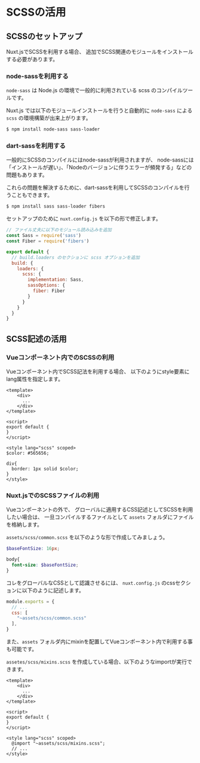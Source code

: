 # SCSSの活用
 
## SCSSのセットアップ

Nuxt.jsでSCSSを利用する場合、
追加でSCSS関連のモジュールをインストールする必要があります。

### node-sassを利用する

`node-sass` は Node.js の環境で一般的に利用されている scss のコンパイルツールです。

Nuxt.js では以下のモジュールインストールを行うと自動的に `node-sass` による
`scss` の環境構築が出来上がります。

```bash
$ npm install node-sass sass-loader
```

### dart-sassを利用する

一般的にSCSSのコンパイルにはnode-sassが利用されますが、
node-sassには「インストールが遅い」、「Nodeのバージョンに伴うエラーが頻発する」などの問題もあります。

これらの問題を解決するために、dart-sassを利用してSCSSのコンパイルを行うこともできます。

```bash
$ npm install sass sass-loader fibers
```

セットアップのために `nuxt.config.js` を以下の形で修正します。

```js
// ファイル丈夫に以下のモジュール読み込みを追加
const Sass = require('sass')
const Fiber = require('fibers')

export default {
  // build.loaders のセクションに scss オプションを追加
  build: {
    loaders: {
      scss: {
        implementation: Sass,
        sassOptions: {
          fiber: Fiber
        }
      }
    }
  }
}
```

## SCSS記述の活用

### Vueコンポーネント内でのSCSSの利用

Vueコンポーネント内でSCSS記法を利用する場合、
以下のようにstyle要素にlang属性を指定します。

```vue
<template>
    <div>
      ...
    </div>
</template>

<script>
export default {
}
</script>

<style lang="scss" scoped>
$color: #565656;

div{
  border: 1px solid $color;
}
</style>
```

### Nuxt.jsでのSCSSファイルの利用

Vueコンポーネントの外で、
グローバルに適用するCSS記述としてSCSSを利用したい場合は、
一旦コンパイルするファイルとして `assets` フォルダにファイルを格納します。

`assets/scss/common.scss` を以下のような形で作成してみましょう。

```scss
$baseFontSize: 16px;

body{
  font-size: $baseFontSize;
}
```

コレをグローバルなCSSとして認識させるには、
`nuxt.config.js` のcssセクションに以下のように記述します。

```js
module.exports = {
  // ...
  css: [
    "~assets/scss/common.scss"
  ],
}
```

また、`assets` フォルダ内にmixinを配置してVueコンポーネント内で利用する事も可能です。

`assetes/scss/mixins.scss` を作成している場合、以下のようなimportが実行できます。

```vue
<template>
    <div>
      ...
    </div>
</template>

<script>
export default {
}
</script>

<style lang="scss" scoped>
  @import "~assets/scss/mixins.scss";
  // ...
</style>
```

